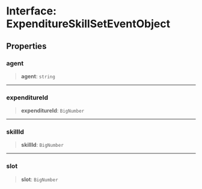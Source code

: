 # Interface: ExpenditureSkillSetEventObject

## Properties

### agent

> **agent**: `string`

***

### expenditureId

> **expenditureId**: `BigNumber`

***

### skillId

> **skillId**: `BigNumber`

***

### slot

> **slot**: `BigNumber`
